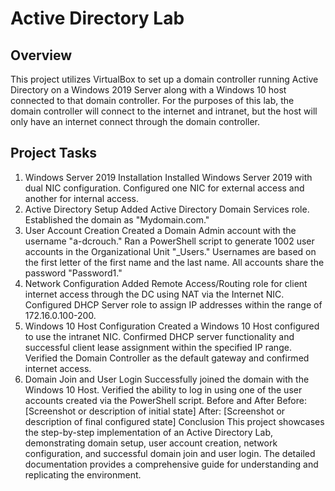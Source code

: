 # Active Directory Lab

## Overview
This project utilizes VirtualBox to set up a domain controller running Active Directory on a Windows 2019 Server along with a Windows 10 host connected to that domain controller. For the purposes of this lab, the domain controller will connect to the internet and intranet, but the host will only have an internet connect through the domain controller. 

## Project Tasks
1. Windows Server 2019 Installation
Installed Windows Server 2019 with dual NIC configuration.
Configured one NIC for external access and another for internal access.
2. Active Directory Setup
Added Active Directory Domain Services role.
Established the domain as "Mydomain.com."
3. User Account Creation
Created a Domain Admin account with the username "a-dcrouch."
Ran a PowerShell script to generate 1002 user accounts in the Organizational Unit "_Users."
Usernames are based on the first letter of the first name and the last name.
All accounts share the password "Password1."
4. Network Configuration
Added Remote Access/Routing role for client internet access through the DC using NAT via the Internet NIC.
Configured DHCP Server role to assign IP addresses within the range of 172.16.0.100-200.
5. Windows 10 Host Configuration
Created a Windows 10 Host configured to use the intranet NIC.
Confirmed DHCP server functionality and successful client lease assignment within the specified IP range.
Verified the Domain Controller as the default gateway and confirmed internet access.
6. Domain Join and User Login
Successfully joined the domain with the Windows 10 Host.
Verified the ability to log in using one of the user accounts created via the PowerShell script.
Before and After
Before: [Screenshot or description of initial state]
After: [Screenshot or description of final configured state]
Conclusion
This project showcases the step-by-step implementation of an Active Directory Lab, demonstrating domain setup, user account creation, network configuration, and successful domain join and user login. The detailed documentation provides a comprehensive guide for understanding and replicating the environment.
